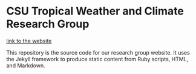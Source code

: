 # CSU Tropical Weather and Climate Research Group
[link to the website](tropical.colostate.edu)

This repository is the source code for our research group website. It uses the Jekyll framework to produce static content from Ruby scripts, HTML, and Markdown. 
